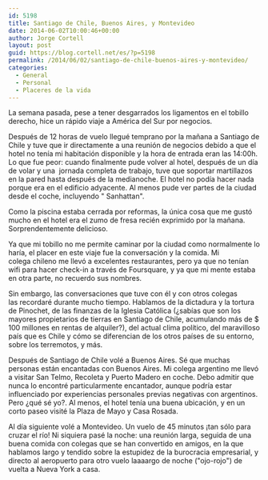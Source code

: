 ```yaml
---
id: 5198
title: Santiago de Chile, Buenos Aires, y Montevideo
date: 2014-06-02T10:00:46+00:00
author: Jorge Cortell
layout: post
guid: https://blog.cortell.net/es/?p=5198
permalink: /2014/06/02/santiago-de-chile-buenos-aires-y-montevideo/
categories:
  - General
  - Personal
  - Placeres de la vida
---
```

La semana pasada, pese a tener desgarrados los ligamentos en el tobillo derecho, hice un rápido viaje a América del Sur por negocios.

Después de 12 horas de vuelo llegué temprano por la mañana a Santiago de Chile y tuve que ir directamente a una reunión de negocios debido a que el hotel no tenía mi habitación disponible y la hora de entrada eran las 14:00h. Lo que fue peor: cuando finalmente pude volver al hotel, después de un día de volar y una  jornada completa de trabajo, tuve que soportar martillazos en la pared hasta después de la medianoche. El hotel no podía hacer nada porque era en el edificio adyacente. Al menos pude ver partes de la ciudad desde el coche, incluyendo " Sanhattan".

Como la piscina estaba cerrada por reformas, la única cosa que me gustó mucho en el hotel era el zumo de fresa recién exprimido por la mañana. Sorprendentemente delicioso.

Ya que mi tobillo no me permite caminar por la ciudad como normalmente lo haría, el placer en este viaje fue la conversación y la comida. Mi colega chileno me llevó a excelentes restaurantes, pero ya que no tenían wifi para hacer check-in a través de Foursquare, y ya que mi mente estaba en otra parte, no recuerdo sus nombres.

Sin embargo, las conversaciones que tuve con él y con otros colegas las recordaré durante mucho tiempo. Hablamos de la dictadura y la tortura de Pinochet, de las finanzas de la Iglesia Católica (¿sabías que son los mayores propietarios de tierras en Santiago de Chile, acumulando más de $ 100 millones en rentas de alquiler?), del actual clima político, del maravilloso país que es Chile y cómo se diferencian de los otros países de su entorno, sobre los terremotos, y más.

Después de Santiago de Chile volé a Buenos Aires. Sé que muchas personas están encantadas con Buenos Aires. Mi colega argentino me llevó a visitar San Telmo, Recoleta y Puerto Madero en coche. Debo admitir que nunca lo encontré particularmente encantador, aunque podría estar influenciado por experiencias personales previas negativas con argentinos. Pero ¿qué sé yo?. Al menos, el hotel tenía una buena ubicación, y en un corto paseo visité la Plaza de Mayo y Casa Rosada.

Al día siguiente volé a Montevideo. Un vuelo de 45 minutos ¡tan sólo para cruzar el río! Ni siquiera pasé la noche: una reunión larga, seguida de una buena comida con colegas que se han convertido en amigos, en la que hablamos largo y tendido sobre la estupidez de la burocracia empresarial, y directo al aeropuerto para otro vuelo laaaargo de noche ("ojo-rojo") de vuelta a Nueva York a casa.